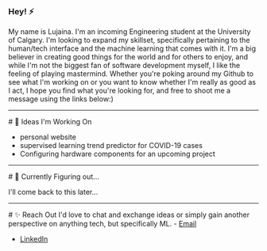 ### Hey! ⚡

My name is Lujaina. I'm an incoming Engineering student at the University of Calgary. I'm looking to expand my skillset, specifically pertaining to the human/tech interface and the machine learning that comes with it. I'm a big believer in creating good things for the world and for others to enjoy, and while I'm not the biggest fan of software development myself, I like the feeling of playing mastermind. Whether you're poking around my Github to see what I'm working on or you want to know whether I'm really as good as I act, I hope you find what you're looking for, and free to shoot me a message using the links below:)

<hr>
# 🔭 Ideas I'm Working On

- personal website
- supervised learning trend predictor for COVID-19 cases
- Configuring hardware components for an upcoming project
<hr>
# 🤔 Currently Figuring out...

I'll come back  to this later...

<hr>
# ✨ Reach Out
I'd love to chat and exchange ideas or simply gain another perspective on anything tech, but specifically ML. 
- <a  href="mailto:lujaina.eldelebshany@gmail.com?
          subject = Github Reachout">Email </a>
          
- <a href="https://www.linkedin.com/in/lujaina-eldelebshany-0029bb1b3/">LinkedIn</a>

